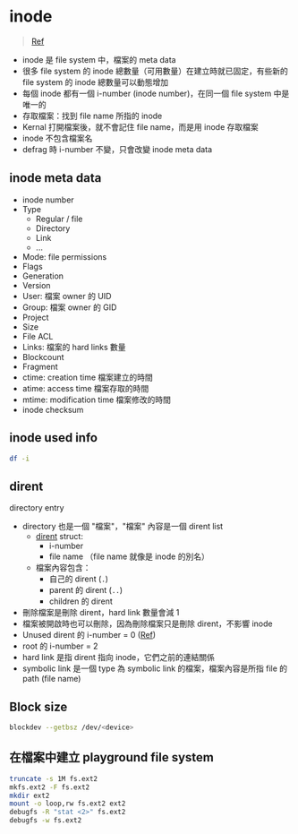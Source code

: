 # inode

> [Ref](https://zh.wikipedia.org/wiki/Inode)

- inode 是 file system 中，檔案的 meta data
- 很多 file system 的 inode 總數量（可用數量）在建立時就已固定，有些新的 file system 的 inode 總數量可以動態增加
- 每個 inode 都有一個 i-number (inode number)，在同一個 file system 中是唯一的
- 存取檔案：找到 file name 所指的 inode
- Kernal 打開檔案後，就不會記住 file name，而是用 inode 存取檔案
- inode 不包含檔案名
- defrag 時 i-number 不變，只會改變 inode meta data

## inode meta data

- inode number
- Type
  - Regular / file
  - Directory
  - Link
  - ...
- Mode: file permissions
- Flags
- Generation
- Version
- User: 檔案 owner 的 UID
- Group: 檔案 owner 的 GID
- Project
- Size
- File ACL
- Links: 檔案的 hard links 數量
- Blockcount
- Fragment
- ctime: creation time 檔案建立的時間
- atime: access time 檔案存取的時間
- mtime: modification time 檔案修改的時間
- inode checksum

## inode used info

```bash
df -i
```

## dirent

directory entry

- directory 也是一個 "檔案"，"檔案" 內容是一個 dirent list
  - [dirent](https://www.kernel.org/doc/html/v5.12/filesystems/ext4/dynamic.html#linear-classic-directories) struct:
    - i-number
    - file name （file name 就像是 inode 的別名）
  - 檔案內容包含：
    - 自己的 dirent (`.`)
    - parent 的 dirent (`..`)
    - children 的 dirent
- 刪除檔案是刪除 dirent，hard link 數量會減 1
- 檔案被開啟時也可以刪除，因為刪除檔案只是刪除 dirent，不影響 inode
- Unused dirent 的 i-number = 0 ([Ref](https://www.kernel.org/doc/html/v5.12/filesystems/ext4/dynamic.html#linear-classic-directories))
- root 的 i-number = 2
- hard link 是指 dirent 指向 inode，它們之前的連結關係
- symbolic link 是一個 type 為 symbolic link 的檔案，檔案內容是所指 file 的 path (file name)

## Block size

```bash
blockdev --getbsz /dev/<device>
```

## 在檔案中建立 playground file system

```bash
truncate -s 1M fs.ext2
mkfs.ext2 -F fs.ext2
mkdir ext2
mount -o loop,rw fs.ext2 ext2
debugfs -R "stat <2>" fs.ext2
debugfs -w fs.ext2
```
